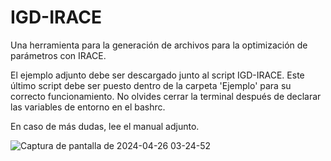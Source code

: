 # IGD-IRACE
Una herramienta para la generación de archivos para la optimización de parámetros con IRACE.

El ejemplo adjunto debe ser descargado junto al script IGD-IRACE. 
Este último script debe ser 
puesto dentro de la carpeta 'Ejemplo' para su correcto funcionamiento. No olvides cerrar la terminal
después de declarar las variables de entorno en el bashrc.

En caso de más dudas, lee el manual adjunto.

![Captura de pantalla de 2024-04-26 03-24-52](https://github.com/AaronLopez12/IGD-IRACE/assets/119780016/d1912f88-f071-417c-9e44-8c7bc369df09)
